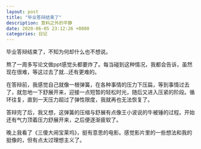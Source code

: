 ```yaml
---
layout: post
title: "毕业答辩结束了"
description: 意料之外的平静
date: 2020-06-05 23:12:26 +0800
categories: 日记
---
```


毕业答辩结束了，不知为何却什么也不想说。

熬了一周多写论文做ppt感觉头都要炸了。每当碰到这种情况，我都会告诉，虽然现在很难，等这过去了就...还有更难的。

在答辩前，我感觉自己就像一根弹簧，在各种事情的压力下压扁，等到事情过去了，就忽地一下舒展开来，迎接一点短暂的轻松时光，随后又进入压紧的阶段。循环往复，直到一天压力超过了弹性限度，我就再也无法恢复了。

答辩完了后，我又想，这弹簧的压缩与舒展有点像王小波说的牛被锤的过程。开始还有气力顶着压力舒展开来，之后便逐渐疲软了。

晚上我看了《三傻大闹宝莱坞》，挺有意思的电影。感觉影片里的一些想法和我的挺像的，但有点太过理想主义了。
